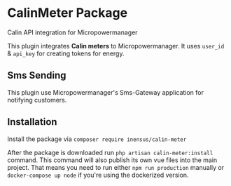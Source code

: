 # CalinMeter Package

Calin API integration for Micropowermanager

This plugin integrates **Calin meters** to Micropowermanager. It uses `user_id` & `api_key` for creating tokens for energy.

## Sms Sending

This plugin use Micropowermanager's  Sms-Gateway application for notifying customers.


## Installation
Install the package via `composer require inensus/calin-meter`

After the package is downloaded run `php artisan calin-meter:install` command. 
This command will also publish its own vue files into the main project. 
That means you need to run either `npm run production` manually or `docker-compose up node` if you're using the dockerized version. 
 
